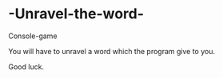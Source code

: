 # -Unravel-the-word-
Console-game


You will have to unravel a word which the program give to you.

Good luck.
